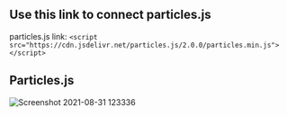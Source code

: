 ## Use this link to connect particles.js
particles.js link:
`<script src="https://cdn.jsdelivr.net/particles.js/2.0.0/particles.min.js"></script>`
## Particles.js
![Screenshot 2021-08-31 123336](https://user-images.githubusercontent.com/88188721/131453891-f26e4189-a419-4250-9761-5cbf8e10116e.png)

